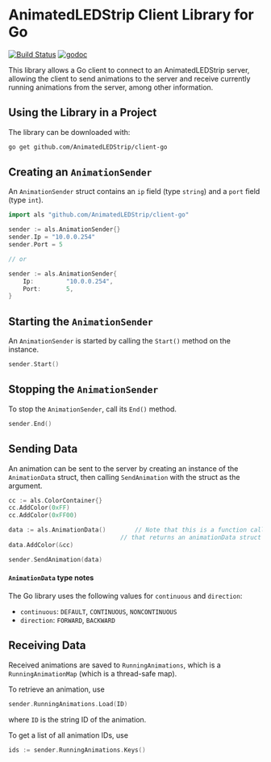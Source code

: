 # AnimatedLEDStrip Client Library for Go

[![Build Status](https://travis-ci.com/AnimatedLEDStrip/client-go.svg?branch=master)](https://travis-ci.com/AnimatedLEDStrip/client-go)
[![godoc](https://godoc.org/github.com/AnimatedLEDStrip/client-go?status.svg)](http://godoc.org/github.com/AnimatedLEDStrip/client-go)

This library allows a Go client to connect to an AnimatedLEDStrip server, allowing the client to send animations to the server and receive currently running animations from the server, among other information.

## Using the Library in a Project
The library can be downloaded with:

```bash
go get github.com/AnimatedLEDStrip/client-go
```

## Creating an `AnimationSender`
An `AnimationSender` struct contains an `ip` field (type `string`) and a `port` field (type `int`).

```go
import als "github.com/AnimatedLEDStrip/client-go"

sender := als.AnimationSender{}
sender.Ip = "10.0.0.254"
sender.Port = 5

// or

sender := als.AnimationSender{
	Ip:         "10.0.0.254",
	Port:       5,
}
```

## Starting the `AnimationSender`
An `AnimationSender` is started by calling the `Start()` method on the instance.

```go
sender.Start()
```

## Stopping the `AnimationSender`
To stop the `AnimationSender`, call its `End()` method.

```go
sender.End()
```

## Sending Data
An animation can be sent to the server by creating an instance of the `AnimationData` struct, then calling `SendAnimation` with the struct as the argument.

```go
cc := als.ColorContainer{}
cc.AddColor(0xFF)
cc.AddColor(0xFF00)

data := als.AnimationData()        // Note that this is a function call 
                               // that returns an animationData struct pointer
data.AddColor(&cc)

sender.SendAnimation(data)
```

#### `AnimationData` type notes
The Go library uses the following values for `continuous` and `direction`:
- `continuous`: `DEFAULT`, `CONTINUOUS`, `NONCONTINUOUS`
- `direction`: `FORWARD`, `BACKWARD`

## Receiving Data
Received animations are saved to `RunningAnimations`, which is a `RunningAnimationMap` (which is a thread-safe map).

To retrieve an animation, use
```go
sender.RunningAnimations.Load(ID)
```
where `ID` is the string ID of the animation.

To get a list of all animation IDs, use
```go
ids := sender.RunningAnimations.Keys()
```
